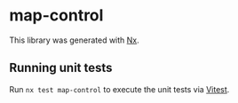 # map-control

This library was generated with [Nx](https://nx.dev).

## Running unit tests

Run `nx test map-control` to execute the unit tests via [Vitest](https://vitest.dev/).
